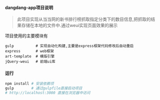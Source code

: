 #### dangdang-app项目说明
>此项目实现从当当网的新书排行榜抓取指定分类下的数目信息,把抓取的结果存储在本地的文件中.通过weui实现页面效果的展示

项目使用的主要模块有
```
gulp          # 实现自动化构建,主要是express框架代码修改后自动重启
express       # web框架
art-template  # 模版引擎
jQuery-weui   # 前端ui库
```


#### 运行
```bash
npm install # 安装依赖项
gulp        # 通过gulpfile直接启动项目
# http://localhost:3000 直接在浏览器中访问
```
